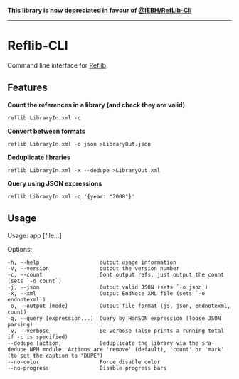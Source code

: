 **This library is now depreciated in favour of [@IEBH/RefLib-Cli](https://github.com/IEBH/RefLib-Cli)**

---


Reflib-CLI
==========
Command line interface for [Reflib](https://github.com/hash-bang/Reflib-Node).


Features
--------
**Count the references in a library (and check they are valid)**

```
reflib LibraryIn.xml -c
```


**Convert between formats**

```
reflib LibraryIn.xml -o json >LibraryOut.json
```


**Deduplicate libraries**

```
reflib LibraryIn.xml -x --dedupe >LibraryOut.xml
```


**Query using JSON expressions**

```
reflib LibraryIn.xml -q '{year: "2008"}'
```


Usage
-----


  Usage: app [file...]

  Options:

    -h, --help                   output usage information
    -V, --version                output the version number
    -c, --count                  Dont output refs, just output the count (sets `-o count`)
    -j, --json                   Output valid JSON (sets `-o json`)
    -x, --xml                    Output EndNote XML file (sets `-o endnotexml`)
    -o, --output [mode]          Output file format (js, json, endnotexml, count)
    -q, --query [expression...]  Query by HanSON expression (loose JSON parsing)
    -v, --verbose                Be verbose (also prints a running total if -c is specified)
    --dedupe [action]            Deduplicate the library via the sra-dedupe NPM module. Actions are 'remove' (default), 'count' or 'mark' (to set the caption to "DUPE")
    --no-color                   Force disable color
    --no-progress                Disable progress bars

